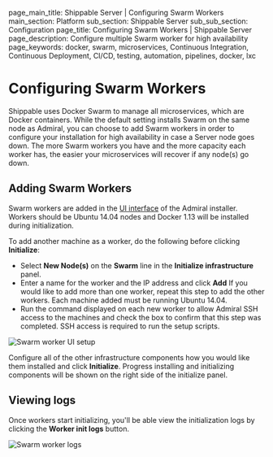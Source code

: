 page_main_title: Shippable Server | Configuring Swarm Workers
main_section: Platform
sub_section: Shippable Server
sub_sub_section: Configuration
page_title: Configuring Swarm Workers | Shippable Server
page_description: Configure multiple Swarm worker for high availability
page_keywords: docker, swarm, microservices, Continuous Integration, Continuous Deployment, CI/CD, testing, automation, pipelines, docker, lxc

# Configuring Swarm Workers

Shippable uses Docker Swarm to manage all microservices, which are Docker containers. While the default setting installs Swarm on the same node as Admiral, you can choose to add Swarm workers in order to configure your installation for high availability in case a Server node goes down. The more Swarm workers you have and the more capacity each worker has, the easier your microservices will recover if any node(s) go down.

## Adding Swarm Workers

Swarm workers are added in the [UI interface](/platform/tutorial/server/install/#the-admiral-ui) of the Admiral installer.  Workers should be Ubuntu 14.04 nodes and Docker 1.13 will be installed during initialization.

To add another machine as a worker, do the following before clicking **Initialize**:

- Select **New Node(s)** on the **Swarm** line in the **Initialize infrastructure** panel.
- Enter a name for the worker and the IP address and click **Add**  If you would like to add more than one worker, repeat this step to add the other workers.  Each machine added must be running Ubuntu 14.04.
- Run the command displayed on each new worker to allow Admiral SSH access to the machines and check the box to confirm that this step was completed.  SSH access is required to run the setup scripts.

<img src="/images/platform/server/admiral-swarm.png" alt="Swarm worker UI setup">

Configure all of the other infrastructure components how you would like them installed and click **Initialize**.  Progress installing and initializing components will be shown on the right side of the initialize panel.

## Viewing logs

Once workers start initializing, you'll be able view the initialization logs by clicking the **Worker init logs** button.

<img src="/images/platform/admiral/admiral-workers-logs.png" alt="Swarm worker logs">
